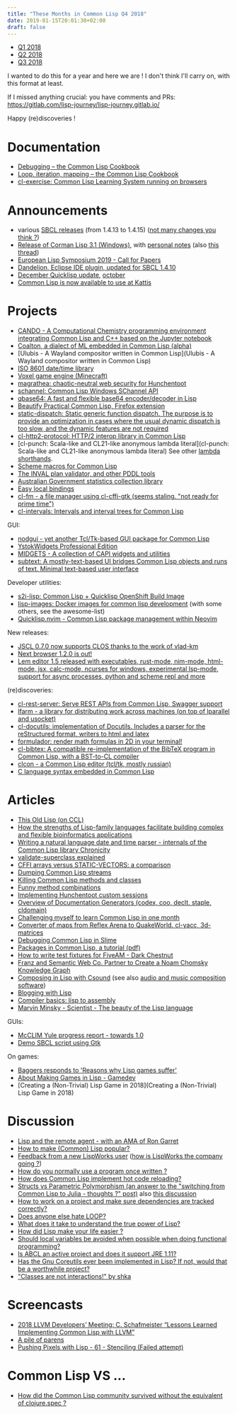 ```yaml
---
title: "These Months in Common Lisp Q4 2018"
date: 2019-01-15T20:01:30+02:00
draft: false
---
```


- [Q1 2018](https://lisp-journey.gitlab.io/blog/these-months-in-common-lisp-q1-2018/)
- [Q2 2018](https://lisp-journey.gitlab.io/blog/these-months-in-common-lisp-q2-2018/)
- [Q3 2018](https://lisp-journey.gitlab.io/blog/these-months-in-common-lisp-q3-2018/)

I wanted to do this for a year and here we are ! I don't think I'll
carry on, with this format at least.

If I missed anything crucial: you have comments and PRs: https://gitlab.com/lisp-journey/lisp-journey.gitlab.io/

Happy (re)discoveries !


# Documentation

- [Debugging – the Common Lisp Cookbook](https://lispcookbook.github.io/cl-cookbook/debugging.html)
- [Loop, iteration, mapping – the Common Lisp Cookbook](https://lispcookbook.github.io/cl-cookbook/iteration.html)
- [cl-exercise: Common Lisp Learning System running on browsers](https://www.reddit.com/r/lisp/comments/a9at82/clexercise_common_lisp_learning_system_running_on/)

# Announcements

- various [SBCL releases](http://www.sbcl.org/all-news.html) (from 1.4.13 to 1.4.15) ([not many changes you think ?](https://www.reddit.com/r/lisp/comments/9s6nen/sbcl_1413_released/))
- [Release of Corman Lisp 3.1 (Windows)](https://www.reddit.com/r/Common_Lisp/comments/aaxp2c/release_corman_lisp_31_sharplisperscormanlisp/), with [personal notes](https://chaoticlab.io/lisp/update/2018/12/30/corman-3-1-release.html) (also [this thread](https://www.reddit.com/r/Common_Lisp/comments/a3hhpa/the_upcoming_release_of_corman_lisp_31_issue_40/))
- [European Lisp Symposium 2019 - Call for Papers](https://european-lisp-symposium.org/2019/index.html)
- [Dandelion, Eclipse IDE plugin, updated for SBCL 1.4.10](https://github.com/Ragnaroek/dandelion)
- [December Quicklisp update](http://blog.quicklisp.org/2018/12/december-2018-quicklisp-dist-update-now.html), [october](http://blog.quicklisp.org/2018/10/october-2018-quicklisp-dist-update-now.html)
- [Common Lisp is now available to use at Kattis](https://open.kattis.com/help)

# Projects

- [CANDO - A Computational Chemistry programming environment integrating Common Lisp and C++ based on the Jupyter notebook](https://hub.docker.com/r/drmeister/cando/)
- [Coalton, a dialect of ML embedded in Common Lisp (alpha)](https://github.com/tarballs-are-good/coalton)
- [Ulubis - A Wayland compositor written in Common Lisp](Ulubis - A Wayland compositor written in Common Lisp)
- [ISO 8601 date/time library](https://gitlab.com/DataLinkDroid/iso-8601-date)
- [Voxel game engine (Minecraft)](https://github.com/terminal625/sucle)
- [magrathea: chaotic-neutral web security for Hunchentoot](https://gitlab.com/Theemacsshibe/magrathea)
- [schannel: Common Lisp Windows SChannel API](https://github.com/fjames86/schannel)
- [qbase64: A fast and flexible base64 encoder/decoder in Lisp](https://www.reddit.com/r/Common_Lisp/comments/9qguq3/qbase64_a_fast_and_flexible_base64_encoderdecoder/)
- [Beautify Practical Common Lisp, Firefox extension](https://addons.mozilla.org/en-US/firefox/addon/beautify-practical-common-lisp/)
- [static-dispatch: Static generic function dispatch. The purpose is to provide an optimization in cases where the usual dynamic dispatch is too slow, and the dynamic features are not required](https://github.com/alex-gutev/static-dispatch/)
- [cl-http2-protocol: HTTP/2 interop library in Common Lisp](https://github.com/akamai/cl-http2-protocol)
- [cl-punch: Scala-like and CL21-like anonymous lambda literal](cl-punch: Scala-like and CL21-like anonymous lambda literal) See other [lambda shorthands](https://github.com/CodyReichert/awesome-cl#lambda-shorthands).
- [Scheme macros for Common Lisp](http://www.ccs.neu.edu/home/dorai/mbe/mbe-lsp.html)
- [The INVAL plan validator, and other PDDL tools](https://github.com/patrikhaslum/INVAL)
- [Australian Government statistics collection library](https://gitlab.com/DataLinkDroid/slk-581)
- [Easy local bindings](https://www.reddit.com/r/Common_Lisp/comments/aaxsas/easybind_easy_local_binding_for_common_lisp/)
- [cl-fm - a file manager using cl-cffi-gtk (seems staling. "not ready for prime time")](https://gitlab.com/stacksmith/cl-fm)
- [cl-intervals: Intervals and interval trees for Common Lisp](https://github.com/rpav/cl-interval)

GUI:

- [nodgui - yet another Tcl/Tk-based GUI package for Common Lisp](https://notabug.org/cage/nodgui)
- [YstokWidgets Professional Edition](http://en.ystok.ru/products/ywidgets/)
- [MIDGETS - A collection of CAPI widgets and utilities](https://common-lisp.net/~loliveira/ediware/midgets/doc/)
- [subtext: A mostly-text-based UI bridges Common Lisp objects and runs of text. Minimal text-based user interface](https://github.com/stacksmith/subtext)

Developer utilities:

- [s2i-lisp: Common Lisp + Quicklisp OpenShift Build Image](https://github.com/hjudt/s2i-lisp)
- [lisp-images: Docker images for common lisp development](https://github.com/fisxoj/lisp-images) (with some others, see the awesome-list)
- [Quicklisp.nvim - Common Lisp package management within Neovim](https://gitlab.com/HiPhish/quicklisp.nvim)


New releases:

- [JSCL 0.7.0 now supports CLOS thanks to the work of vlad-km](https://jscl-project.github.io/)
- [Next browser 1.2.0 is out!](https://www.reddit.com/r/lisp/comments/a954yf/next_browser_120_is_out/)
- [Lem editor 1.5 released with executables, rust-mode, nim-mode, html-mode, jsx, calc-mode, ncurses for windows, experimental lsp-mode, support for async processes, python and scheme repl and more](https://github.com/cxxxr/lem/releases)

(re)discoveries:

- [cl-rest-server: Serve REST APIs from Common Lisp, Swagger support ](https://github.com/mmontone/cl-rest-server)
- [lfarm - a library for distributing work across machines (on top of lparallel and usocket)](https://github.com/lmj/lfarm)
- [cl-docutils: implementation of Docutils. Includes a parser for the reStructured format, writers to html and latex](https://github.com/willijar/cl-docutils)
- [formulador: render math formulas in 2D in your terminal!](https://github.com/tarballs-are-good/formulador)
- [cl-bibtex: A compatible re-implementation of the BibTeX program in Common Lisp, with a BST-to-CL compiler](https://github.com/mkoeppe/cl-bibtex)
- [clcon - a Common Lisp editor (tcl/tk, mostly russian)](https://bitbucket.org/budden/clcon/wiki/Screenshots)
- [C language syntax embedded in Common Lisp](https://github.com/y2q-actionman/with-c-syntax)



# Articles

- [This Old Lisp (on CCL)](https://www.reddit.com/r/Common_Lisp/comments/9pf2nd/this_old_lisp/)
- [How the strengths of Lisp-family languages facilitate building complex and flexible bioinformatics applications](https://www.ncbi.nlm.nih.gov/pmc/articles/PMC5952920/)
- [Writing a natural language date and time parser - internals of the Common Lisp library Chronicity](https://lisper.in/nlp-date-parser)
- [validate-superclass explained](https://nl.movim.eu/?blog/phoe%40movim.eu/a9391f4b-485e-4f3a-ae02-051a5fc65ed1)
- [CFFI arrays versus STATIC-VECTORS: a comparison](https://nl.movim.eu/?blog/phoe%40movim.eu/cffi-arrays-versus-static-vectors-a-comparison-SCutJQ)
- [Dumping Common Lisp streams](https://nl.movim.eu/?blog/phoe%40movim.eu/82419fb5-a24c-4350-a9c8-c7ae8c6aa2a6)
- [Killing Common Lisp methods and classes](https://nl.movim.eu/?blog/phoe%40movim.eu/killing-common-lisp-methods-and-classes-b23ADB)
- [Funny method combinations](http://eshamster.hatenablog.com/entry/play-define-method-combination-01)
- [Implementing Hunchentoot custom sessions](https://www.darkchestnut.com/2018/hunchentoot_custom_sessions/)
- [Overview of Documentation Generators (codex, coo, declt, staple, cldomain)](https://lisp-journey.gitlab.io/blog/overview-of-documentation-generators/)
- [Challenging myself to learn Common Lisp in one month](https://github.com/TomLisankie/Learning-Lisp)
- [Converter of maps from Reflex Arena to QuakeWorld. cl-yacc, 3d-matrices](https://fourier.github.io/lisp/2019/01/02/reflex-map.html)
- [Debugging Common Lisp in Slime](https://two-wrongs.com/debugging-common-lisp-in-slime.html)
- [Packages in Common Lisp, a tutorial (pdf)](https://www-fourier.ujf-grenoble.fr/~sergerar/Papers/Packaging.pdf)
- [How to write test fixtures for FiveAM - Dark Chestnut](https://www.darkchestnut.com/2018/how-to-write-5am-test-fixtures/)
- [Franz and Semantic Web Co. Partner to Create a Noam Chomsky Knowledge Graph](https://allegrograph.com/franz-and-semantic-web-company-partner-to-create-a-noam-chomsky-knowledge-graph/)
- [Composing in Lisp with Csound](https://michaelgogins.tumblr.com/post/178126207468/composing-in-lisp) (see also [audio and music composition software](https://github.com/CodyReichert/awesome-cl#audio))
- [Blogging with Lisp](https://terranostra.one/posts/Blogging-with-Lisp.html)
- [Compiler basics: lisp to assembly](http://notes.eatonphil.com/compiler-basics-lisp-to-assembly.html)
- [Marvin Minsky - Scientist - The beauty of the Lisp language](https://www.webofstories.com/play/marvin.minsky/44)

GUIs:

- [McCLIM Yule progress report - towards 1.0](https://common-lisp.net/project/mcclim/posts/Yule-progress-report.html)
- [Demo SBCL script using Gtk](https://www.reddit.com/r/lisp/comments/a31oxr/demo_sbcl_script_using_gtk/)

On games:

- [Baggers responds to 'Reasons why Lisp games suffer'](http://techsnuffle.com/2018/12/07/reasons-why-lisp-games-suffer-corrections)
- [About Making Games in Lisp - Gamedev](https://reader.tymoon.eu/article/370)
- [Creating a (Non-Trivial) Lisp Game in 2018](Creating a (Non-Trivial) Lisp Game in 2018)


# Discussion

- [Lisp and the remote agent - with an AMA of Ron Garret](https://www.reddit.com/r/lisp/comments/a7156w/lisp_and_the_remote_agent/)
- [How to make (Common) Lisp popular?](https://www.reddit.com/r/lisp/comments/a5ggd4/how_to_make_common_lisp_popular/)
- [Feedback from a new LispWorks user](https://www.reddit.com/r/Common_Lisp/comments/9r9xy6/feedback_from_a_new_lispworks_user/) ([how is LispWorks the company going ?](https://www.reddit.com/r/lisp/comments/9qh3op/how_is_lispworks_the_company_doing/))
- [How do you normally use a program once written ?](https://www.reddit.com/r/Common_Lisp/comments/a3r4hb/how_do_you_normally_use_a_program_once_written/)
- [How does Common Lisp implement hot code reloading?](https://www.reddit.com/r/Common_Lisp/comments/9q6bum/how_does_common_lisp_implement_hot_code_reloading/)
- [Structs vs Parametric Polymorphism (an answer to the "switching from Common Lisp to Julia - thoughts ?" post)](https://www.reddit.com/r/lisp/comments/a10629/structs_vs_parametric_polymorphism_an_answer_to/) also [this discussion](https://www.reddit.com/r/lisp/comments/9y425b/switching_from_common_lisp_to_julia_your_thoughts/)
- [How to work on a project and make sure dependencies are tracked correctly?](https://www.reddit.com/r/Common_Lisp/comments/9os171/how_to_work_on_a_project_and_make_sure/)
- [Does anyone else hate LOOP?](https://www.reddit.com/r/lisp/comments/a2hkq0/does_anyone_else_hate_loop_cl/)
- [What does it take to understand the true power of Lisp?](https://www.reddit.com/r/lisp/comments/9xd4gy/what_does_it_take_to_understand_the_true_power_of/)
- [How did Lisp make your life easier ?](https://www.reddit.com/r/lisp/comments/9qfrxe/how_lisp_made_your_life_easier/)
- [Should local variables be avoided when possible when doing functional programming?](https://www.reddit.com/r/lisp/comments/9zpts4/should_local_variables_be_avoided_when_possible/)
- [Is ABCL an active project and does it support JRE 1.11?](https://www.reddit.com/r/lisp/comments/9upt86/abcl/)
- [Has the Gnu Coreutils ever been implemented in Lisp? If not, would that be a worthwhile project?](https://www.reddit.com/r/lisp/comments/9q68y8/has_the_gnu_coreutils_ever_been_implemented_in/)
- ["Classes are not interactions!" by shka](https://sirherrbatka.github.io/blog/2018/10/14/classes-are-not-interactions/)

# Screencasts

- [2018 LLVM Developers’ Meeting: C. Schafmeister “Lessons Learned Implementing Common Lisp with LLVM”](https://www.youtube.com/watch?v=mbdXeRBbgDM&app=desktop)
- [A pile of parens](https://www.youtube.com/channel/UCMV8p6Lb-bd6UZtTc_QD4zA)
- [Pushing Pixels with Lisp - 61 - Stenciling (Failed attempt)](https://youtu.be/pZO6HSKHWLg)

# Common Lisp VS ...

- [How did the Common Lisp community survived without the equivalent of clojure.spec ?](https://www.reddit.com/r/Common_Lisp/comments/ac9mm9/how_common_lisp_community_survived_without_the/)
